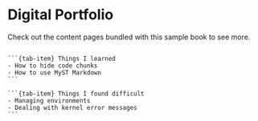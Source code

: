 # Digital Portfolio

Check out the content pages bundled with this sample book to see more.

```{tableofcontents}
```

````{tab-set}
```{tab-item} Things I learned
- How to hide code chunks
- How to use MyST Markdown
```

```{tab-item} Things I found difficult
- Managing environments
- Dealing with kernel error messages
```
````